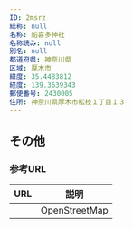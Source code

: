 ```yaml
---
ID: 2msrz
総称: null
名称: 船喜多神社
名称読み: null
別名: null
都道府県: 神奈川県
区域: 厚木市
緯度: 35.4483812
経度: 139.3639343
郵便番号: 2430005
住所: 神奈川県厚木市松枝１丁目１３
---
```


## その他

### 参考URL

| URL | 説明          |
| --- | ------------- |
|     | OpenStreetMap |
